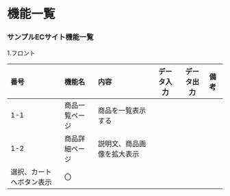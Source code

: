# 機能一覧
### サンプルECサイト機能一覧
1.フロント

|番号|機能名|内容|データ入力|データ出力|備考|
|:---|:---|:---|:---:|:---:|:---|
|1-1|商品一覧ページ|商品を一覧表示する||
|1-2|商品詳細ページ|説明文、商品画像を拡大表示<br>
選択、カートへボタン表示|〇|
